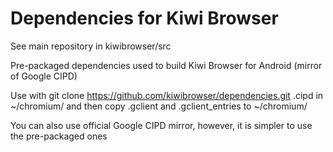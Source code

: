 # Dependencies for Kiwi Browser

See main repository in kiwibrowser/src

Pre-packaged dependencies used to build Kiwi Browser for Android (mirror of Google CIPD)

Use with git clone https://github.com/kiwibrowser/dependencies.git .cipd
in ~/chromium/ and then copy .gclient and .gclient_entries to ~/chromium/

You can also use official Google CIPD mirror, however, it is simpler to use the pre-packaged ones
